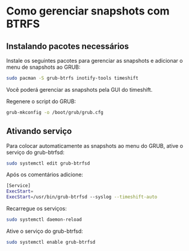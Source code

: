 # Como gerenciar snapshots com BTRFS
## Instalando pacotes necessários
Instale os seguintes pacotes para gerenciar as snapshots e adicionar o menu de snapshots ao GRUB:  
```bash
sudo pacman -S grub-btrfs inotify-tools timeshift
```  
Você poderá gerenciar as snapshots pela GUI do timeshift.

Regenere o script do GRUB:  
```bash
grub-mkconfig -o /boot/grub/grub.cfg
``` 

## Ativando serviço
Para colocar automaticamente as snapshots ao menu do GRUB, ative o serviço do grub-btrfsd:  
```bash
sudo systemctl edit grub-btrfsd
```  

Após os comentários adicione:  
```bash
[Service]
ExecStart=
ExecStart=/usr/bin/grub-btrfsd --syslog --timeshift-auto
```  

Recarregue os serviços:  
```bash
sudo systemctl daemon-reload
```

Ative o serviço do grub-btrfsd:  
```bash
sudo systemctl enable grub-btrfsd
```